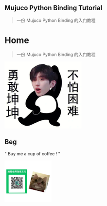 ## Mujuco Python Binding Tutorial

> 一份 Mujuco Python Binding 的入门教程

# Home

>  一份 Mujuco Python Binding 的入门教程







<img src="docsify_files/_media/brave_kun.png" style="zoom: 33%;" />



## Beg

" Buy me a cup of coffee ! "



<img src="docsify_files/_media/beg.jpg" style="zoom:15%;" />
